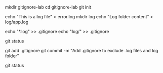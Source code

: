 mkdir gitignore-lab
cd gitignore-lab
git init

echo "This is a log file" > error.log
mkdir log
echo "Log folder content" > log/app.log

echo "*.log" >> .gitignore
echo "log/" >> .gitignore

git status

git add .gitignore
git commit -m "Add .gitignore to exclude .log files and log folder"

git status
